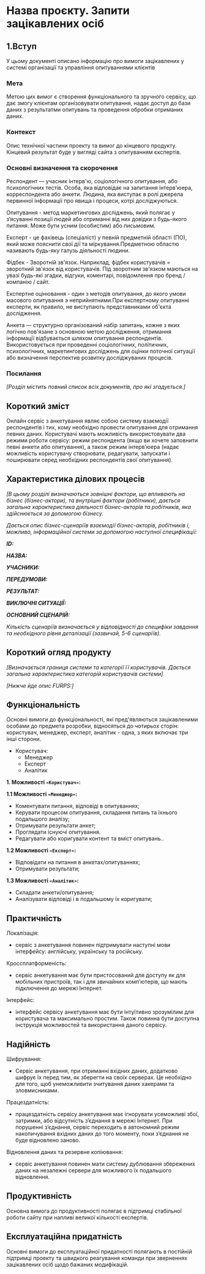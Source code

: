 # Назва проєкту. Запити зацікавлених осіб

## 1.Вступ

У цьому документі описано інформацію про вимоги зацікавлених у системі організації та управління опитуваннями клієнтів

### Мета 

Метою цих вимог є створення функціонального та зручного сервісу, що дає змогу клієнтам організовувати опитування, надає доступ до бази даних з результатми опитувань та проведення обробки отриманих даних.

### Контекст

Опис технічної частини проекту та вимог до кінцевого продукту. Кінцевий результат буде у вигляді сайта з опитуванням єкспертів. 


### Основні визначення та скорочення

Респондент — учасник інтерв'ю, соціологічного опитування, або психологічних тестів. Особа, яка відповідає на запитання інтерв'юера, корреспондента або анкети. Людина, яка виступає в ролі джерела первинної інформації про явища і процеси, котрі досліджуються.

Опитування - метод маркетингових досліджень, який полягає у з’ясуванні позиції людей або отриманні від них довідки з будь-якого питання. Може бути усним (особистим) або письмовим.

Експерт - це фахівець (спеціаліст) у певній предметній області (ПО), який може пояснити свої дії та міркування.Предметною областю називають будь-яку галузь діяльності людини.

Фідбек - Зворотній зв'язок. Наприклад, фідбек користувачів = зворотний зв'язок від користувачів. Під зворотним зв'язком маються на увазі будь-які згадки, відгуки, коментарі, повідомлення про бренд / компанію / сайт.

Експертне оцінювання - один з методів опитування, до якого умови масового опитування э неприйнятними.При експертному опитуванні експерти, як правило, не виступають представниками об'єкта дослідження.

Анкета — структурно організований набір запитань, кожне з яких логічно пов'язане з основною метою дослідження, отримання інформації відбувається шляхом опитування респондентів.
Використовується при проведенні соціологічних, політичних, психологічних, маркетингових досліджень для оцінки поточної ситуації або визначення перспектив розвитку досліджуваних процесів.


### Посилання

*[Розділ містить повний список всіх документів, про які згадується.]*


## Короткий зміст

Онлайн сервіс з анкетування являє собою систему взаємодії респондентів і тих, кому необхідно провести опитування для отримання певних даних. Користувачі мають можливість використовувати два режими роботи сервісу: режим респондента (якщо ви хочете заповнити певні анкети або опитування), а також режим інтерв’юера (надає можливість користувачу створювати, редагувати, запускати і поширювати серед необхідних респондентів свої опитування).

## Характеристика ділових процесів

*[В цьому розділі визначаються зовнішні фактори, що впливають на бізнес (бізнес-актори), 
та внутрішні фактори (робітники), дається загальна характеристика діяльності бізнес-акторів 
та робітників, яка здійснюється за допомогою бізнесу.*

*Дається опис бізнес-сценаріїв взаємодії бізнес-акторів, робітників і, можливо, інформаційної системи за допомогою наступної
специфікації:*

   
***ID:***
    
***НАЗВА:***
    
***УЧАСНИКИ:***

***ПЕРЕДУМОВИ:***

***РЕЗУЛЬТАТ:***

***ВИКЛЮЧНІ СИТУАЦІЇ:***

***ОСНОВНИЙ СЦЕНАРІЙ:***

*Кількість сценаріїв визначається у відповідності до специфіки завдання та необхідного 
рівня деталізації (зазвичай, 5-6 сценаріїв).*

## Короткий огляд продукту

*[Визначається границя системи та категорії її користувачів. Дається загальна характеристика категорій користувачів
системи]*

*[Нижче йде опис FURPS:]*


## Функціональність

Основні вимоги до функціональності, які пред'являються зацікавленими особами до предмета розробки, відносяться до чотирьох сторін: користувач, менеджер, експерт, аналітик - одна, з яких включає три інші сторони.  
- Користувач:  
  - Менеджер
  - Експерт  
  - Аналітик  
 
**1. Можливості ```«Користувач»```:**

**1.1 Можливості ```«Менеджер»```:** 
- Коментувати питання, відповіді в опитуваннях; 
- Керувати процесом опитування, складання питань та їхнього подальшого аналізу; 
- Отримувати результати анкет; 
- Проглядати існуючі опитування.
- Редагувати або коригувати контент та вміст опитувань..    

**1.2 Можливості ```«Експерт»```:** 
- Відповідати на питання в анкетах/опитуваннях;  
- Отримувати результати;   

**1.3  Можливості ```«Аналітик»```:**  
- Складати анкети/опитування;  
- Аналізувати відповіді і в подальшому їх коригувати;    

## Практичність

Локалізація: 
 - cервіс з анкетування повинен підтримувати наступні мови інтерфейсу: англійську, українську та російську.

Кроссплатформеність: 
 - cервіс анкетування має бути пристосований для доступу як для мобільних пристроїв, так і для звичайних комп’ютерів, що мають підключення до мережі Інтернет.

Інтерфейс: 
 - інтерфейс сервісу анкетування має бути інтуїтивно зрозумілим для користувача та максимально простим. Також повинна бути доступна інструкція можливостей та використання даного сервісу.
 
## Надійність

Шифрування: 
   - Сервіс анкетування, при отриманні вхідних даних, додатково шифрує їх перед тим, як зберегти на своїх серверах. Це необхідно для того, щоб унеможливити зчитування даних хакерами та зловмисниками.

Працездатність: 
   - працездатність сервісу анкетування має ігнорувати усеможливі збої, затримки, або відсутність з’єднання в мережі Інтернет. При порушенні з’єднання, сервіс  переходить в автономний режим накопичування вхідних даних до того моменту, поки з’єднання не буде відновлено заново.

Відновлення даних та резервне копіювання: 
   - cервіс анкетування повинен мати систему дублювання збережених даних на незалежні сервери для можливого їх подальшого відновлення.
## Продуктивність

Основна вимога до продуктивності полягає в підтримці стабільної роботи сайту при напливі великої кількості експертів.

## Експлуатаційна придатність

Основні вимоги до експлуатаційної придатності полягають в постійній підтримці проекту та швидкого реагування команди при зверненнях зацікавлених осіб щодо бажаних модифікацій.
